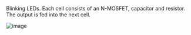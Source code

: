Blinking LEDs. Each cell consists of an N-MOSFET, capacitor and resistor. The output is fed into the next cell.

![image](https://user-images.githubusercontent.com/33898905/145266411-e623a2d2-7c16-45bc-98dd-2c23c75bfe6e.png)


